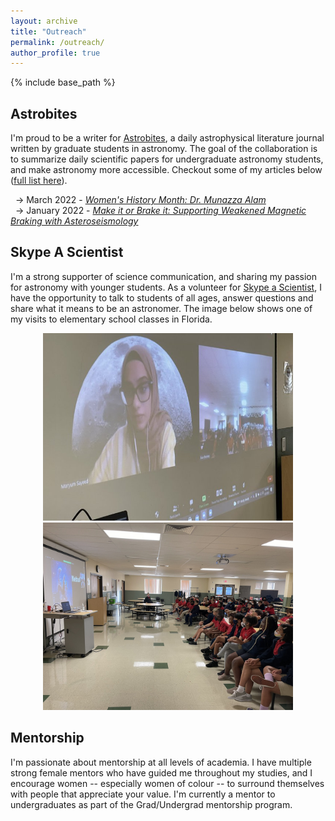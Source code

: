 ```yaml
---
layout: archive
title: "Outreach"
permalink: /outreach/
author_profile: true
---
```


{% include base_path %}

## Astrobites
I'm proud to be a writer for [Astrobites](https://astrobites.org/), a daily astrophysical literature journal written by graduate students in astronomy. The goal of the collaboration is to summarize daily scientific papers for undergraduate astronomy students, and make astronomy more accessible. Checkout some of my articles below ([full list here](https://astrobites.org/author/msayeed/)).

&nbsp; &rarr; March 2022 - _[Women's History Month: Dr. Munazza Alam](https://astrobites.org/2022/03/24/munazza-alam/)_<br>
&nbsp; &rarr; January 2022 - _[Make it or Brake it: Supporting Weakened Magnetic Braking with Asteroseismology](https://astrobites.org/2022/01/28/weakened-magnetic-braking/)_

## Skype A Scientist
I'm a strong supporter of science communication, and sharing my passion for astronomy with younger students. As a volunteer for [Skype a Scientist](https://www.skypeascientist.com/), I have the opportunity to talk to students of all ages, answer questions and share what it means to be an astronomer. The image below shows one of my visits to elementary school classes in Florida.

<p float="left" align="center">
  <img src="../images/skype1.jpeg" width="400" />
  <img src="../images/skype2.jpeg" width="400" /> 
</p>

## Mentorship
I'm passionate about mentorship at all levels of academia. I have multiple strong female mentors who have guided me throughout my studies, and I encourage women -- especially women of colour -- to surround themselves with people that appreciate your value. I'm currently a mentor to undergraduates as part of the Grad/Undergrad mentorship program. 








